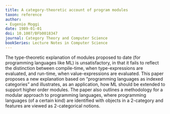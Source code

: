 ```yaml
---
title: A category-theoretic account of program modules
taxon: reference
author:
- Eugenio Moggi
date: 1989-01-01
doi: 10.1007/BFb0018347
journal: Category Theory and Computer Science
bookSeries: Lecture Notes in Computer Science
---
```


The type-theoretic explanation of modules proposed to date (for programming languages like ML) is unsatisfactory, in that it fails to reflect the distinction between compile-time, when type-expressions are evaluated, and run-time, when value-expressions are evaluated. This paper proposes a new explanation based on “programming languages as indexed categories” and illustrates, as an application, how ML should be extended to support higher order modules. The paper also outlines a methodology for a modular approach to programming languages, where programming languages (of a certain kind) are identified with objects in a 2-category and features are viewed as 2-categorical notions.
